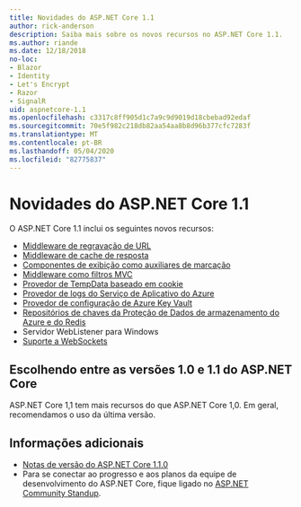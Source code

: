 ```yaml
---
title: Novidades do ASP.NET Core 1.1
author: rick-anderson
description: Saiba mais sobre os novos recursos no ASP.NET Core 1.1.
ms.author: riande
ms.date: 12/18/2018
no-loc:
- Blazor
- Identity
- Let's Encrypt
- Razor
- SignalR
uid: aspnetcore-1.1
ms.openlocfilehash: c3317c8ff905d1c7a9c9d9019d18cbebad92edaf
ms.sourcegitcommit: 70e5f982c218db82aa54aa8b8d96b377cfc7283f
ms.translationtype: MT
ms.contentlocale: pt-BR
ms.lasthandoff: 05/04/2020
ms.locfileid: "82775837"
---
```

# <a name="whats-new-in-aspnet-core-11"></a>Novidades do ASP.NET Core 1.1

O ASP.NET Core 1.1 inclui os seguintes novos recursos:

- [Middleware de regravação de URL](xref:fundamentals/url-rewriting)
- [Middleware de cache de resposta](xref:performance/caching/middleware)
- [Componentes de exibição como auxiliares de marcação](xref:mvc/views/view-components#invoking-a-view-component-as-a-tag-helper)
- [Middleware como filtros MVC](xref:mvc/controllers/filters#using-middleware-in-the-filter-pipeline)
- [Provedor de TempData baseado em cookie](xref:fundamentals/app-state#tempdata)
- [Provedor de logs do Serviço de Aplicativo do Azure](xref:fundamentals/logging/index#azure-app-service-provider)
- [Provedor de configuração de Azure Key Vault](xref:security/key-vault-configuration)
- [Repositórios de chaves da Proteção de Dados de armazenamento do Azure e do Redis](xref:security/data-protection/implementation/key-storage-providers)
- Servidor WebListener para Windows
- [Suporte a WebSockets](xref:fundamentals/websockets)

## <a name="choosing-between-versions-10-and-11-of-aspnet-core"></a>Escolhendo entre as versões 1.0 e 1.1 do ASP.NET Core

ASP.NET Core 1,1 tem mais recursos do que ASP.NET Core 1,0. Em geral, recomendamos o uso da última versão.

## <a name="additional-information"></a>Informações adicionais

- [Notas de versão do ASP.NET Core 1.1.0](https://github.com/dotnet/aspnetcore/releases/tag/1.1.0)
- Para se conectar ao progresso e aos planos da equipe de desenvolvimento do ASP.NET Core, fique ligado no [ASP.NET Community Standup](https://live.asp.net/).
